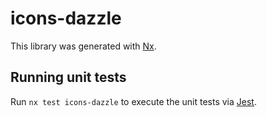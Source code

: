 # icons-dazzle

This library was generated with [Nx](https://nx.dev).

## Running unit tests

Run `nx test icons-dazzle` to execute the unit tests via [Jest](https://jestjs.io).
